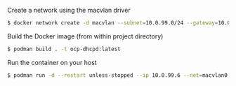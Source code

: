 Create a network using the macvlan driver
```bash
$ docker network create -d macvlan --subnet=10.0.99.0/24 --gateway=10.0.99.1 -o parent=enp4s0f3u2 macvlan0
```
Build the Docker image (from within project directory)
```bash
$ podman build . -t ocp-dhcpd:latest
```
Run the container on your host
```bash
$ podman run -d --restart unless-stopped --ip 10.0.99.6 --net=macvlan0 ocp-dhcpd:latest
```
